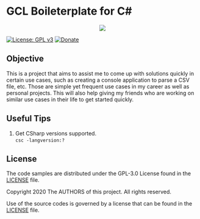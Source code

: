 # GCL Boileterplate for C#

<div align="center">
    <img src="https://gclstorage.blob.core.windows.net/images/gcl-boilerplate-csharp-banner.png" />
</div>

[![License: GPL v3](https://img.shields.io/badge/License-GPLv3-blue.svg)](https://www.gnu.org/licenses/gpl-3.0)
[![Donate](https://img.shields.io/badge/$-donate-ff69b4.svg)](https://www.buymeacoffee.com/chunlin)

## Objective
This is a project that aims to assist me to come up with solutions quickly in certain use cases, such as creating a console application to parse a CSV file, etc. Those are simple yet frequent use cases in my career as well as personal projects. This will also help giving my friends who are working on similar use cases in their life to get started quickly.

## Useful Tips
1. Get CSharp versions supported.\
   `csc -langversion:?`
   
## License ##

The code samples are distributed under the GPL-3.0 License found in the [LICENSE](./LICENSE) file.

Copyright 2020 The AUTHORS of this project. All rights reserved. 

Use of the source codes is governed by a license that can be found in the [LICENSE](./LICENSE) file.